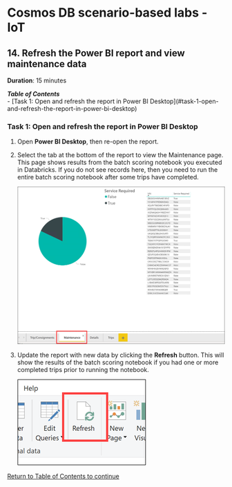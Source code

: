 # Cosmos DB scenario-based labs - IoT

## 14. Refresh the Power BI report and view maintenance data

**Duration**: 15 minutes

<summary><strong><em>Table of Contents</em></strong></summary>
<!-- TOC -->
- [Task 1: Open and refresh the report in Power BI Desktop](#task-1-open-and-refresh-the-report-in-power-bi-desktop)
<!-- /TOC -->

### Task 1: Open and refresh the report in Power BI Desktop

1. Open **Power BI Desktop**, then re-open the report.

2. Select the tab at the bottom of the report to view the Maintenance page. This page shows results from the batch scoring notebook you executed in Databricks. If you do not see records here, then you need to run the entire batch scoring notebook after some trips have completed.

    ![The maintenance page is displayed.](../media/power-bi-maintenance-tab.png "Maintenance")

3. Update the report with new data by clicking the **Refresh** button. This will show the results of the batch scoring notebook if you had one or more completed trips prior to running the notebook.

    ![The refresh button is highlighted.](../media/power-bi-refresh.png "Refresh")

[Return to Table of Contents to continue](./README.md)
